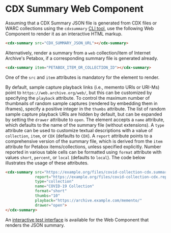 # CDX Summary Web Component

Assuming that a CDX Summary JSON file is generated from CDX files or WARC collections using the `cdxsummary` [CLI tool](https://github.com/internetarchive/cdx-summary), use the following Web Component to render it as an interactive HTML markup.

```html
<cdx-summary src="CDX_SUMMARY_JSON_URL"></cdx-summary>
```

Alternatively, render a summary from a `web` collection/item of Internet Archive's Petabox, if a corresponding summary file is generated already.

```html
<cdx-summary item="PETABOX_ITEM_OR_COLLECTION_ID"></cdx-summary>
```

One of the `src` and `item` attributes is mandatory for the element to render.

By default, sample capture playback links (i.e., memento URIs or URI-Ms) point to `https://web.archive.org/web/`, but this can be customized by specifying the `playback` attribute.
To control the maximum number of thumbnails of random sample captures (rendered by embedding them in iframes), specify a positive integer in the `thumbs` attribute.
The list of random sample capture playback URIs are hidden by default, but can be expanded by setting the `drawer` attribute to `open`.
The element accepts a `name` attribute, which defaults to the name of the summary file (without extensions).
A `type` attribute can be used to customize textual descriptions with a value of `collection`, `item`, or `CDX` (defaults to `CDX`).
A `report` attribute points to a comprehensive version of the summary file, which is derived from the `item` attribute for Petabox items/collections, unless specified explicitly.
Number reported in various table cells can be formatted using `format` attribute with values `short`, `percent`, or `local` (defaults to `local`).
The code below illustrates the usage of these attributes.

```html
<cdx-summary src="https://example.org/files/covid-collection-cdx.summary.json"
             report="https://example.org/files/covid-collection-cdx.report.json.gz"
             type="collection"
             name="COVID-19 Collection"
             format="short"
             thumbs="10"
             playback="https://archive.example.com/memento/"
             drawer="open">
</cdx-summary>
```

An [interactive test interface](https://internetarchive.github.io/cdx-summary/webcomponent/) is available for the Web Component that renders the JSON summary.
